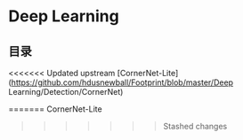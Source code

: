 # Deep Learning



## 目录

<<<<<<< Updated upstream
[CornerNet-Lite](https://github.com/hdusnewball/Footprint/blob/master/Deep Learning/Detection/CornerNet)

=======
CornerNet-Lite
>>>>>>> Stashed changes
